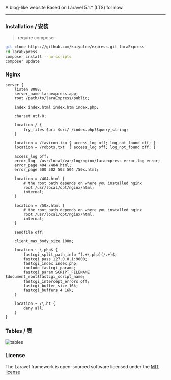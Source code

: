 A blog-like website Based on Laravel 5.1.* (LTS) for now.










--- 
### Installation / 安装

> require composer

```bash
git clone https://github.com/kaiyulee/express.git laraExpress
cd laraExpress
composer install --no-scripts
composer update
```

### Nginx

```
server {
    listen 8088;
    server_name laraexpress.app;
    root /path/to/laraExpress/public;
    
    index index.html index.htm index.php;
    
    charset utf-8;

    location / {
        try_files $uri $uri/ /index.php?$query_string;
    }
    
    location = /favicon.ico { access_log off; log_not_found off; }
    location = /robots.txt  { access_log off; log_not_found off; }

    access_log off;
    error_log  /usr/local/var/log/nginx/laraexpress-error.log error;
    error_page 404 /404.html;
    error_page 500 502 503 504 /50x.html;

    location = /404.html {
        # the root path depends on where you installed nginx
        root /usr/local/opt/nginx/html;
        internal;
    }

    location = /50x.html {
        # the root path depends on where you installed nginx
        root /usr/local/opt/nginx/html;
        internal;
    }

    sendfile off;

    client_max_body_size 100m;

    location ~ \.php$ {
        fastcgi_split_path_info ^(.+\.php)(/.+)$;
        fastcgi_pass 127.0.0.1:9000;
        fastcgi_index index.php;
        include fastcgi_params;
        fastcgi_param SCRIPT_FILENAME $document_root$fastcgi_script_name;
        fastcgi_intercept_errors off;
        fastcgi_buffer_size 16k;
        fastcgi_buffers 4 16k;
    }

    location ~ /\.ht {
        deny all;
    }
}

```

### Tables / 表

![tables](http://o9m8gqxa3.bkt.clouddn.com/laraexpress-tables.png)

### License

The Laravel framework is open-sourced software licensed under the [MIT license](http://opensource.org/licenses/MIT)
